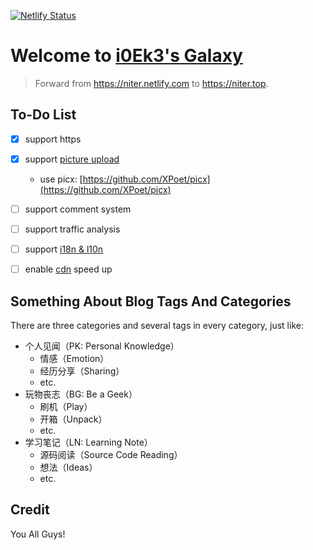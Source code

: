 [![Netlify Status](https://api.netlify.com/api/v1/badges/5e008c07-4099-4afe-a9a7-a36cea1bed4a/deploy-status)](https://app.netlify.com/sites/nitertop/overview)

# Welcome to [i0Ek3's Galaxy](https://niter.top)

> Forward from https://niter.netlify.com to https://niter.top.

## To-Do List

- [x] support https
- [x] support [picture upload](https://github.com/Molunerfinn/PicGo)
    - use picx: [https://github.com/XPoet/picx](https://github.com/XPoet/picx)
- [ ] support comment system
- [ ] support traffic analysis
- [ ] support [i18n & l10n](https://www.bmpi.dev/dev/i18n-l10n/)
- [ ] enable [cdn](https://www.jsdelivr.com/) speed up



## Something About Blog Tags And Categories

There are three categories and several tags in every category, just like:

- 个人见闻（PK: Personal Knowledge）
    - 情感（Emotion）
    - 经历分享（Sharing）
    - etc.
- 玩物丧志（BG: Be a Geek）
    - 刷机（Play）
    - 开箱（Unpack）
    - etc.
- 学习笔记（LN: Learning Note）
    - 源码阅读（Source Code Reading）
    - 想法（Ideas）
    - etc.


## Credit

You All Guys!

